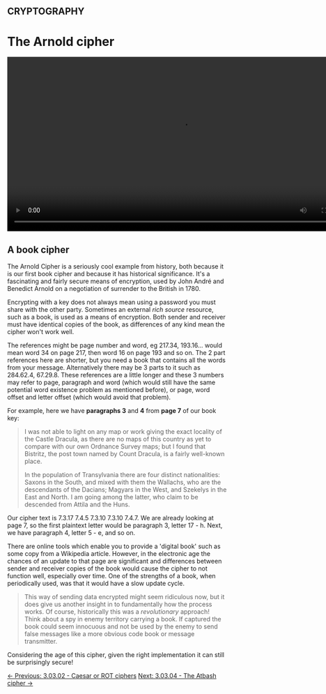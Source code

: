 ## CRYPTOGRAPHY

# The Arnold cipher

<div align="center">
  <video src="https://github.com/alphyos/CyberStart-2023/assets/116646389/54387fcc-ccf8-4703-817a-fc4fa858537c" width="800" />
</div>

## A book cipher

The Arnold Cipher is a seriously cool example from history, both
because it is our first book cipher and because it has historical
significance. It's a fascinating and fairly secure means of encryption,
used by John André and Benedict Arnold on a negotiation of surrender to
the British in 1780.

Encrypting with a key does not always mean using a password you must share with the other party. Sometimes an external *rich source*
 resource, such as a book, is used as a means of encryption. Both sender
 and receiver must have identical copies of the book, as differences of
any kind mean the cipher won't work well.

The references might be page number and word, eg 217.34, 193.16...
would mean word 34 on page 217, then word 16 on page 193 and so on. The 2
 part references here are shorter, but you need a book that contains all
 the words from your message. Alternatively there may be 3 parts to it
such as 284.62.4, 67.29.8. These references are a little longer and
these 3 numbers may refer to page, paragraph and word (which would still
 have the same potential word existence problem as mentioned before), or
 page, word offset and letter offset (which would avoid that problem).

For example, here we have **paragraphs 3** and **4** from **page 7** of our book key:

> I was not able to light on any map or work giving the exact locality
> of the Castle Dracula, as there are no maps of this country as yet to
> compare with our own Ordnance Survey maps; but I found that Bistritz,
> the post town named by Count Dracula, is a fairly well-known place.
>
>
> In the population of Transylvania there are four distinct
> nationalities: Saxons in the South, and mixed with them the Wallachs,
> who are the descendants of the Dacians; Magyars in the West, and
> Szekelys in the East and North. I am going among the latter, who claim
> to be descended from Attila and the Huns.

Our cipher text is 7.3.17 7.4.5 7.3.10 7.3.10 7.4.7. We are already
looking at page 7, so the first plaintext letter would be paragraph 3,
letter 17 - h. Next, we have paragraph 4, letter 5 - e, and so on.

There are online tools which enable you to provide a 'digital book'
such as some copy from a Wikipedia article. However, in the electronic
age the chances of an update to that page are significant and
differences between sender and receiver copies of the book would cause
the cipher to not function well, especially over time. One of the
strengths of a book, when periodically used, was that it would have a
slow update cycle.

> This way of sending data encrypted might seem ridiculous now, but it
> does give us another insight in to fundamentally how the process works.
> Of course, historically this was a *revolutionary* approach!
> Think about a spy in enemy territory carrying a book. If captured the
> book could seem innocuous and not be used by the enemy to send false
> messages like a more obvious code book or message transmitter.

Considering the age of this cipher, given the right implementation it can still be surprisingly secure!

[← Previous: 3.03.02 - Caesar or ROT ciphers](https://play.cyberstart.com/field-manual/8fa4a304-d7eb-11eb-9c47-0242ac140009)
[Next: 3.03.04 - The Atbash cipher →](https://play.cyberstart.com/field-manual/8fa65bfe-d7eb-11eb-bc6b-0242ac140009)
